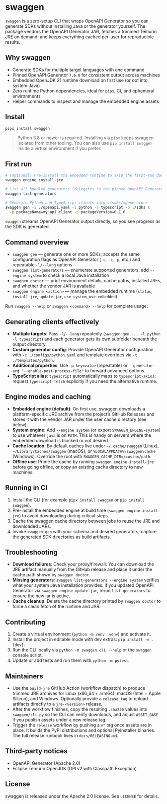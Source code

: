 # swaggen

`swaggen` is a zero-setup CLI that wraps OpenAPI Generator so you can generate SDKs without installing Java or the generator yourself. The package vendors the OpenAPI Generator JAR, fetches a trimmed Temurin JRE on demand, and keeps everything cached per-user for reproducible results.

## Why swaggen
- Generate SDKs for multiple target languages with one command
- Pinned OpenAPI Generator `7.6.0` for consistent output across machines
- Embedded OpenJDK 21 runtime download on first use (or opt into system Java)
- Zero runtime Python dependencies, ideal for `pipx`, CI, and ephemeral environments
- Helper commands to inspect and manage the embedded engine assets

## Install

```bash
pipx install swaggen
```

> Python 3.8 or newer is required. Installing via `pipx` keeps swaggen isolated from other tooling. You can also use `pip install swaggen` inside a virtual environment if you prefer.

## First run

```bash
# (optional) Pre-install the embedded runtime to skip the first-run download
swaggen engine install-jre

# List all bundled generators (delegates to the pinned OpenAPI Generator)
swaggen list-generators

# Generate Python and TypeScript clients into ./sdks/<generator>
swaggen gen -i ./openapi.yaml -l python -l typescript -o ./sdks \
  -p packageName=my_api_client -p packageVersion=0.1.0
```

`swaggen` streams OpenAPI Generator output directly, so you see progress as the SDK is generated.

## Command overview
- `swaggen gen` — generate one or more SDKs; accepts the same configuration flags as OpenAPI Generator (`-c`, `-t`, `-p`, etc.) and repeatable `-l/--lang` options
- `swaggen list-generators` — enumerate supported generators; add `--engine system` to check a local Java installation
- `swaggen doctor` — print environment details, cache paths, installed JREs, and whether the vendor JAR is available
- `swaggen engine <action>` — manage the embedded runtime (`status`, `install-jre`, `update-jar`, `use-system`, `use-embedded`)

Run `swaggen --help` or `swaggen <command> --help` for complete usage.

## Generating clients effectively
- **Multiple targets**: Pass `-l`/`--lang` repeatedly (`swaggen gen ... -l python -l typescript`) and each generator gets its own subfolder beneath the output directory.
- **Custom generator config**: Provide OpenAPI Generator configuration with `-c ./configs/python.yaml` and template overrides via `-t ./templates/python`.
- **Additional properties**: Use `-p key=value` (repeatable) or `--generator-arg "--enable-post-process-file"` to forward advanced options.
- **TypeScript alias**: `typescript` automatically maps to `typescript-axios`; request `typescript-fetch` explicitly if you need the alternative runtime.

## Engine modes and caching
- **Embedded engine (default)**: On first use, swaggen downloads a platform-specific JRE archive from the project’s GitHub Releases and stores it with the vendor JAR under the user cache directory (see below).
- **System engine**: Add `--engine system` (or export `SWAGGEN_ENGINE=system`) to use whatever `java` is on `PATH`. This is handy on servers where the embedded download is blocked or not desired.
- **Cache location**: By default caches live under `~/.cache/swaggen` (Linux), `~/Library/Caches/swaggen` (macOS), or `%LOCALAPPDATA%\swaggen\cache` (Windows). Override the root with `SWAGGEN_CACHE_DIR=/custom/path`.
- **Offline use**: Prime the cache by running `swaggen engine install-jre` before going offline, or copy an existing cache directory to new machines.

## Running in CI
1. Install the CLI (for example `pipx install swaggen` or `pip install swaggen`).
2. Pre-install the embedded engine at build time (`swaggen engine install-jre`) to avoid downloading during critical steps.
3. Cache the swaggen cache directory between jobs to reuse the JRE and downloaded JARs.
4. Invoke `swaggen gen` with your schema and desired generators; capture the generated SDK directories as build artifacts.

## Troubleshooting
- **Download failures**: Check your proxy/firewall. You can download the JRE artifact manually from the GitHub release and place it under the cache path shown by `swaggen doctor`.
- **Missing generators**: `swaggen list-generators --engine system` verifies what your system Java installation provides. If you updated OpenAPI Generator via `swaggen engine update-jar`, rerun `list-generators` to ensure the new jar is active.
- **Cache cleanup**: Delete the cache directory printed by `swaggen doctor` to force a clean fetch of the runtime and JAR.

## Contributing
1. Create a virtual environment (`python -m venv .venv`) and activate it.
2. Install the project in editable mode with dev extras: `pip install -e .[dev]`.
3. Run the CLI locally via `python -m swaggen.cli --help` or the `swaggen` console script.
4. Update or add tests and run them with `python -m pytest`.

## Maintainers
- Use the `build-jre` GitHub Action (workflow dispatch) to produce trimmed JRE archives for Linux (x86_64 + arm64), macOS (Intel + Apple Silicon), and Windows. Optionally provide a `release_tag` to upload artifacts directly to a `jre-<version>` release.
- After the workflow finishes, copy the resulting `.sha256` values into `swaggen/cli.py` so the CLI can verify downloads, and adjust `ASSET_BASE` if you publish assets under a new release tag.
- Trigger the `release` workflow by pushing a `v*` tag once assets are in place. It builds the PyPI distributions and optional PyInstaller binaries. The full release runbook lives in `docs/RELEASING.md`.

## Third-party notices
- OpenAPI Generator (Apache 2.0)
- Eclipse Temurin OpenJDK (GPLv2 with Classpath Exception)

## License

swaggen is released under the Apache 2.0 license. See `LICENSE` for details.
